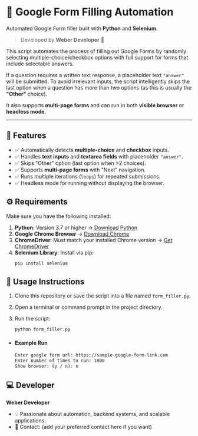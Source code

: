 # 📝 Google Form Filling Automation

Automated Google Form filler built with **Python** and **Selenium**.  

>Developed by **Weber Developer** 🚀

This script automates the process of filling out Google Forms by randomly 
selecting multiple-choice/checkbox options with full support for forms that 
include selectable answers. 

If a question requires a written text response, 
a placeholder text `"answer"` will be submitted. To avoid irrelevant inputs, 
the script intelligently skips the last option when a question has more than 
two options (as this is usually the **"Other"** choice). 

It also supports 
**multi-page forms** and can run in both **visible browser** or **headless mode**.

---

## 📌 Features
- ✅ Automatically detects **multiple-choice** and **checkbox** inputs.  
- ✅ Handles **text inputs** and **textarea fields** with placeholder `"answer"`.  
- ✅ Skips "Other" option (last option when >2 choices).  
- ✅ Supports **multi-page forms** with "Next" navigation.  
- ✅ Runs multiple iterations (`loops`) for repeated submissions.  
- ✅ Headless mode for running without displaying the browser.  

## ⚙️ Requirements

Make sure you have the following installed:

1. **Python**: Version 3.7 or higher → [Download Python](https://www.python.org/downloads/)  
2. **Google Chrome Browser** → [Download Chrome](https://www.google.com/chrome/)  
3. **ChromeDriver**: Must match your installed Chrome version → [Get ChromeDriver](https://chromedriver.chromium.org/downloads)  
4. **Selenium Library**: Install via pip:
   ```bash
   pip install selenium


## 🚀 Usage Instructions

1. Clone this repository or save the script into a file named `form_filler.py`.

2. Open a terminal or command prompt in the project directory.

3. Run the script:
   ```bash
   python form_filler.py
   
- #### Example Run

    ```bash
    Enter google form url: https://sample-google-form-link.com
    Enter number of times to run: 1000  
    Show browser: (y / n): n  
  

## ‍💻 Developer

**Weber Developer**

- 💡 Passionate about automation, backend systems, and scalable applications.
- 📧 Contact: (add your preferred contact here if you want)